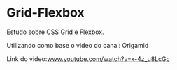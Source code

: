 # Grid-Flexbox
Estudo sobre CSS Grid e Flexbox.

Utilizando como base o video do canal: Origamid

Link do video:www.youtube.com/watch?v=x-4z_u8LcGc
